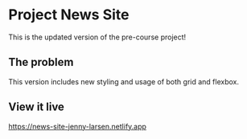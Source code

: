 # Project News Site

This is the updated version of the pre-course project! 

## The problem

This version includes new styling and usage of both grid and flexbox.

## View it live
https://news-site-jenny-larsen.netlify.app
